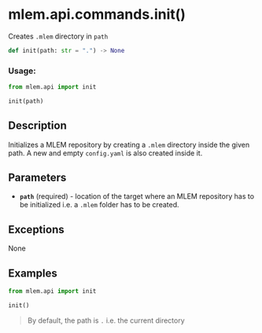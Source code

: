 # mlem.api.commands.init()

Creates `.mlem` directory in `path`

```py
def init(path: str = ".") -> None
```

### Usage:

```py
from mlem.api import init

init(path)
```

## Description

Initializes a MLEM repository by creating a `.mlem` directory inside the given path. A new and empty `config.yaml` is also created inside it.

## Parameters

- **`path`** (required) - location of the target where an MLEM repository has to be initialized i.e. a `.mlem` folder has to be created.

## Exceptions

None

## Examples

```py
from mlem.api import init

init()
```

> By default, the path is `.` i.e. the current directory
